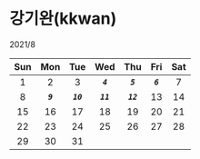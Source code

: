 # **강기완(kkwan)**

2021/8

| Sun |    Mon    |    Tue     |    Wed     |    Thu     |    Fri    | Sat |
| :-: | :-------: | :--------: | :--------: | :--------: | :-------: | :-: |
|  1  |     2     |     3      | **_`4`_**  | **_`5`_**  | **_`6`_** |  7  |
|  8  | **_`9`_** | **_`10`_** | **_`11`_** | **_`12`_** |    13     | 14  |
| 15  |    16     |     17     |     18     |     19     |    20     | 21  |
| 22  |    23     |     24     |     25     |     26     |    27     | 28  |
| 29  |    30     |     31     |            |            |           |     |
